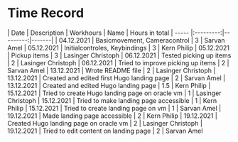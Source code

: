 # Time Record

| Date | Description | Workhours |	Name | Hours in total
| ----- |:---------:|---------:|-------|
| 04.12.2021 | Basicmovement, Cameracontrol | 3 | Sarvan Amel
| 05.12.2021 | Initialcontroles, Keybindings | 3 | Kern Philip
| 05.12.2021 | Pickup items | 3 | Lasinger Christoph
| 06.12.2021 | Tested picking up items | 2 | Lasinger Christoph
| 06.12.2021 | Tried to improve picking up items | 2 | Sarvan Amel
| 13.12.2021 | Wrote README file | 2 | Lasinger Christoph
| 13.12.2021 | Created and edited first Hugo landing page | 2 | Sarvan Amel
| 13.12.2021 | Created and edited Hugo landing page | 1.5 | Kern Philip
| 15.12.2021 | Tried to create Hugo landing page on oracle vm | 1 | Lasinger Christoph
| 15.12.2021 | Tried to make landing page accessible | 1 | Kern Philip
| 15.12.2021 | Tried to create landing page on vm | 1 | Sarvan Amel
| 19.12.2021 | Made landing page accessible | 2 | Kern Philip
| 19.12.2021 | Created Hugo landing page on oracle vm | 2 | Lasinger Christoph
| 19.12.2021 | Tried to edit content on landing page | 2 | Sarvan Amel
